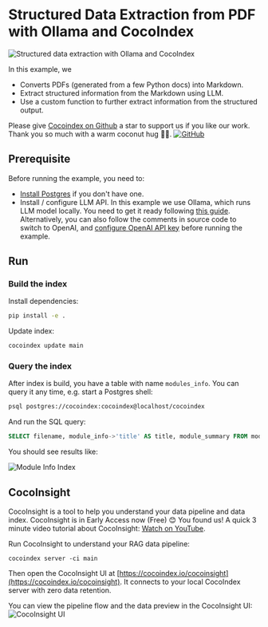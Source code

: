 # Structured Data Extraction from PDF with Ollama and CocoIndex

![Structured data extraction with Ollama and CocoIndex](https://cocoindex.io/blogs/assets/images/cocoindex-ollama-structured-extraction-from-pdf-6ee15b1e0fe304063dc78f04153fb385.png)

In this example, we

* Converts PDFs (generated from a few Python docs) into Markdown.
* Extract structured information from the Markdown using LLM.
* Use a custom function to further extract information from the structured output.

Please give [Cocoindex on Github](https://github.com/cocoindex-io/cocoindex) a star to support us if you like our work. Thank you so much with a warm coconut hug 🥥🤗. [![GitHub](https://img.shields.io/github/stars/cocoindex-io/cocoindex?color=5B5BD6)](https://github.com/cocoindex-io/cocoindex)

## Prerequisite

Before running the example, you need to:

* [Install Postgres](https://cocoindex.io/docs/getting_started/installation#-install-postgres) if you don't have one.
* Install / configure LLM API. In this example we use Ollama, which runs LLM model locally. You need to get it ready following [this guide](https://cocoindex.io/docs/ai/llm#ollama). Alternatively, you can also follow the comments in source code to switch to OpenAI, and [configure OpenAI API key](https://cocoindex.io/docs/ai/llm#openai) before running the example.

## Run

### Build the index

Install dependencies:

```bash
pip install -e .
```

Update index:

```bash
cocoindex update main
```

### Query the index

After index is build, you have a table with name `modules_info`. You can query it any time, e.g. start a Postgres shell:

```bash
psql postgres://cocoindex:cocoindex@localhost/cocoindex
```

And run the SQL query:

```sql
SELECT filename, module_info->'title' AS title, module_summary FROM modules_info;
```

You should see results like:

![Module Info Index](https://cocoindex.io/blogs/assets/images/module_info_index-ffaec6042ec3a18eaf94bed5b227a085.png)

## CocoInsight

CocoInsight is a tool to help you understand your data pipeline and data index. CocoInsight is in Early Access now (Free) 😊 You found us! A quick 3 minute video tutorial about CocoInsight: [Watch on YouTube](https://youtu.be/ZnmyoHslBSc?si=pPLXWALztkA710r9).

Run CocoInsight to understand your RAG data pipeline:

```
cocoindex server -ci main
```

Then open the CocoInsight UI at [https://cocoindex.io/cocoinsight](https://cocoindex.io/cocoinsight). It connects to your local CocoIndex server with zero data retention.

You can view the pipeline flow and the data preview in the CocoInsight UI:
![CocoInsight UI](https://cocoindex.io/blogs/assets/images/cocoinsight-edd71690dcc35b6c5cf1cb31b51b6f6f.png)
